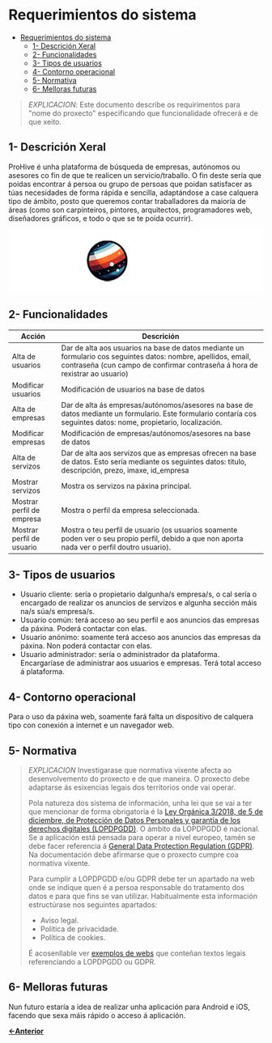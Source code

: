 # Requerimientos do sistema

- [Requerimientos do sistema](#requerimientos-do-sistema)
  - [1- Descrición Xeral](#1--descrición-xeral)
  - [2- Funcionalidades](#2--funcionalidades)
  - [3- Tipos de usuarios](#3--tipos-de-usuarios)
  - [4- Contorno operacional](#4--contorno-operacional)
  - [5- Normativa](#5--normativa)
  - [6- Melloras futuras](#6--melloras-futuras)

> *EXPLICACION*: Este documento describe os requirimentos para "nome do proxecto" especificando que funcionalidade ofrecerá e de que xeito.

## 1- Descrición Xeral

ProHive é unha plataforma de búsqueda de empresas, autónomos ou asesores co fin de que te realicen un servicio/traballo. O fin deste sería que poidas encontrar á persoa ou grupo de persoas que poidan satisfacer as túas necesidades de forma rápida e sencilla, adaptándose a case calquera tipo de ámbito, posto que queremos contar traballadores da maioría de áreas (como son carpinteiros, pintores, arquitectos, programadores web, diseñadores gráficos, e todo o que se te poida ocurrir).

![image](../img/logotipo.png)

## 2- Funcionalidades

| Acción   |  Descrición        |
|----------|--------------------|
| Alta de usuarios | Dar de alta aos usuarios na base de datos mediante un formulario cos seguintes datos: nombre, apellidos, email, contraseña (cun campo de confirmar contraseña á hora de rexistrar ao usuario) |
| Modificar usuarios | Modificación de usuarios na base de datos|
| Alta de empresas | Dar de alta ás empresas/autónomos/asesores na base de datos mediante un formulario. Este formulario contaría cos seguintes datos: nome, propietario, localización. |
| Modificar empresas | Modificación de empresas/autónomos/asesores na base de datos|
| Alta de servizos | Dar de alta aos servizos que as empresas ofrecen na base de datos. Esto sería mediante os seguintes datos: título, descripción, prezo, imaxe, id_empresa |
| Mostrar servizos | Mostra os servizos na páxina principal. |
| Mostrar perfil de empresa | Mostra o perfil da empresa seleccionada. |
| Mostrar perfil de usuario | Mostra o teu perfil de usuario (os usuarios soamente poden ver o seu propio perfil, debido a que non aporta nada ver o perfil doutro usuario). |

## 3- Tipos de usuarios

- Usuario cliente: sería o propietario dalgunha/s empresa/s, o cal sería o encargado de realizar os anuncios de servizos e algunha sección máis na/s súa/s empresa/s.
- Usuario común: terá acceso ao seu perfil e aos anuncios das empresas da páxina. Poderá contactar con elas.
- Usuario anónimo: soamente terá acceso aos anuncios das empresas da páxina. Non poderá contactar con elas.
- Usuario administrador: sería o administrador da plataforma. Encargaríase de administrar aos usuarios e empresas. Terá total acceso á plataforma.

## 4- Contorno operacional

Para o uso da páxina web, soamente fará falta un dispositivo de calquera tipo con conexión a internet e un navegador web.

## 5- Normativa

> *EXPLICACION* Investigarase que normativa vixente afecta ao desenvolvemento do proxecto e de que maneira. O proxecto debe adaptarse ás esixencias legais dos territorios onde vai operar.
> 
> Pola natureza dos sistema de información, unha lei que se vai a ter que mencionar de forma obrigatoria é la [Ley Orgánica 3/2018, de 5 de diciembre, de Protección de Datos Personales y garantía de los derechos digitales (LOPDPGDD)](https://www.boe.es/buscar/act.php?id=BOE-A-2018-16673). O ámbito da LOPDPGDD é nacional. Se a aplicación está pensada para operar a nivel europeo, tamén se debe facer referencia á [General Data Protection Regulation (GDPR)](https://eur-lex.europa.eu/eli/reg/2016/679/oj). Na documentación debe afirmarse que o proxecto cumpre coa normativa vixente.
>
> Para cumplir a LOPDPGDD e/ou GDPR debe ter un apartado na web onde se indique quen é a persoa responsable do tratamento dos datos e para que fins se van utilizar. Habitualmente esta información estructúrase nos seguintes apartados:
>
> - Aviso legal.
> - Política de privacidade.
> - Política de cookies.
>
> É acosenllable ver [exemplos de webs](https://www.spotify.com/es/legal/privacy-policy/) que conteñan textos legais referenciando a LOPDPGDD ou GDPR.

## 6- Melloras futuras

Nun futuro estaría a idea de realizar unha aplicación para Android e iOS, facendo que sexa máis rápido o acceso á aplicación.

[**<-Anterior**](../../README.md)
